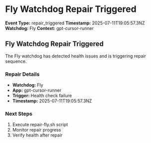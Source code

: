 # Fly Watchdog Repair Triggered

**Event Type:** repair_triggered
**Timestamp:** 2025-07-11T19:05:57.3NZ
**Watchdog:** Fly
**Context:** gpt-cursor-runner


## Fly Watchdog Repair Triggered

The Fly watchdog has detected health issues and is triggering repair sequence.

### Repair Details
- **Watchdog:** Fly
- **App:** gpt-cursor-runner
- **Trigger:** Health check failure
- **Timestamp:** 2025-07-11T19:05:57.3NZ

### Next Steps
1. Execute repair-fly.sh script
2. Monitor repair progress
3. Verify health after repair


